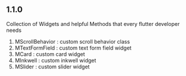 ## 1.1.0

Collection of Widgets and helpful Methods that every flutter developer needs

1. MScrollBehavior : custom scroll behavior class
2. MTextFormField : custom text form field widget
3. MCard : custom card widget
4. MInkwell : custom inkwell widget
5. MSlider : custom slider widget